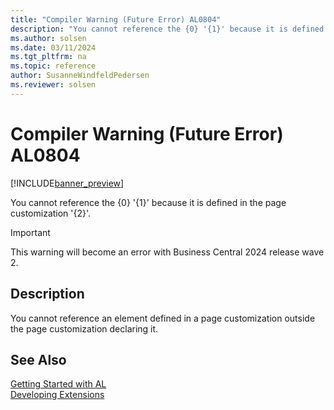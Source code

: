 ```yaml
---
title: "Compiler Warning (Future Error) AL0804"
description: "You cannot reference the {0} '{1}' because it is defined in the page customization '{2}'."
ms.author: solsen
ms.date: 03/11/2024
ms.tgt_pltfrm: na
ms.topic: reference
author: SusanneWindfeldPedersen
ms.reviewer: solsen
---
```

[//]: # (START>DO_NOT_EDIT)
[//]: # (IMPORTANT:Do not edit any of the content between here and the END>DO_NOT_EDIT.)
[//]: # (Any modifications should be made in the .xml files in the ModernDev repo.)
# Compiler Warning (Future Error) AL0804

[!INCLUDE[banner_preview](../includes/banner_preview.md)]

You cannot reference the {0} '{1}' because it is defined in the page customization '{2}'.


> [!IMPORTANT]
> This warning will become an error with Business Central 2024 release wave 2.  

## Description
You cannot reference an element defined in a page customization outside the page customization declaring it.  

[//]: # (IMPORTANT: END>DO_NOT_EDIT)
## See Also  
[Getting Started with AL](../devenv-get-started.md)  
[Developing Extensions](../devenv-dev-overview.md)  